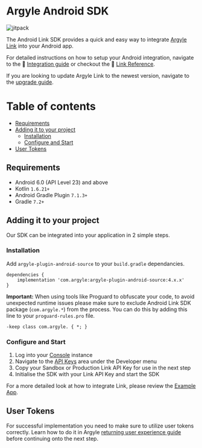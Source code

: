 # Argyle Android SDK
![jitpack](https://img.shields.io/jitpack/v/github/argyle-systems/argyle-plugin-android-source?style=for-the-badge)

The Android Link SDK provides a quick and easy way to integrate [Argyle Link](https://argyle.io/docs/argyle-link) into your Android app.

For detailed instructions on how to setup your Android integration, navigate to the :blue_book: [Integration guide](https://docs.argyle.com/guides/docs/android) or checkout the :file_folder: [Link Reference](https://docs.argyle.com/guides/reference/link-reference-overview).

If you are looking to update Argyle Link to the newest version, navigate to the [upgrade guide](https://github.com/argyle-systems/argyle-link-android/blob/master/UPGRADING.md).


# Table of contents
- [Requirements](#requirements)
- [Adding it to your project](#installation)
    - [Installation](#install)
    - [Configure and Start](#configure)
- [User Tokens](#usertokens)

## Requirements <a name="requirements"></a>

- Android 6.0 (API Level 23) and above
- Kotlin `1.6.21+`
- Android Gradle Plugin `7.1.3+`
- Gradle `7.2+`

## Adding it to your project <a name="installation"></a>
Our SDK can be integrated into your application in 2 simple steps.

### Installation  <a name="install"></a>
Add `argyle-plugin-android-source` to your `build.gradle` dependancies.
```  
dependencies {  
    implementation 'com.argyle:argyle-plugin-android-source:4.x.x'
}  
```  
**Important:** When using tools like Proguard to obfuscate your code, to avoid unexpected runtime issues please make sure to exclude Android Link SDK package (`com.argyle.*`) from the process. You can do this by adding this line to your `proguard-rules.pro` file.
```  
-keep class com.argyle. { *; }  
```  

### Configure and Start  <a name="configure"></a>

1. Log into your [Console](https://console.argyle.com/api-keys) instance
2. Navigate to the [API Keys](https://console.argyle.com/api-keys) area under the Developer menu
3. Copy your Sandbox or Production Link API Key for use in the next step
4. Initialise the SDK with your Link API Key  and start the SDK

For a more detailed look at how to integrate Link, please review the  [Example App](https://github.com/argyle-systems/argyle-link-android/blob/master/app/src/main/java/com/argyleexample/MainActivity.kt).

## User Tokens <a name="usertokens"></a>
For successful implementation you need to make sure to utilize user tokens correctly. Learn how to do it in Argyle [returning user experience guide](https://argyle.com/docs/products/returning-users-experience) before continuing onto the next step.  
